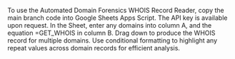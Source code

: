 To use the Automated Domain Forensics WHOIS Record Reader, copy the main branch code into Google Sheets Apps Script. The API key is available upon request. 
In the Sheet, enter any domains into column A, and the equation =GET_WHOIS in column B. Drag down to produce the WHOIS record for multiple domains. Use conditional formatting to highlight any repeat values across domain records for efficient analysis. 
